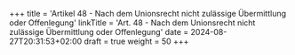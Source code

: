 +++
title = 'Artikel 48 - Nach dem Unionsrecht nicht zulässige Übermittlung oder Offenlegung'
linkTitle = 'Art. 48 - Nach dem Unionsrecht nicht zulässige Übermittlung oder Offenlegung'
date = 2024-08-27T20:31:53+02:00
draft = true
weight = 50
+++
